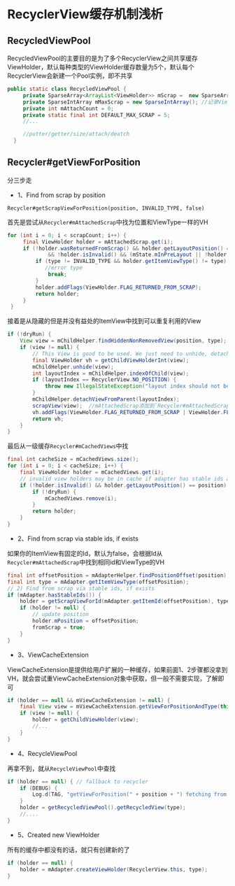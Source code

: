 # RecyclerView缓存机制浅析

## RecycledViewPool

RecycledViewPool的主要目的是为了多个RecyclerView之间共享缓存ViewHolder，默认每种类型的ViewHolder缓存数量为5个，默认每个RecyclerView会新建一个Pool实例，即不共享

```java
public static class RecycledViewPool {
     private SparseArray<ArrayList<ViewHolder>> mScrap =  new SparseArray<ArrayList<ViewHolder>>(); //key为ViewType
     private SparseIntArray mMaxScrap = new SparseIntArray(); //记录ViewType的最大缓存数量，默认5
     private int mAttachCount = 0;
     private static final int DEFAULT_MAX_SCRAP = 5;
     //...

     //putter/getter/size/attach/deatch
  }
```

## Recycler#getViewForPosition

分三步走

- 1、Find from scrap by position

`Recycler#getScrapViewForPosition(position, INVALID_TYPE, false)`

首先是尝试从`Recycler#mAttachedScrap`中找为位置和ViewType一样的VH

```java
for (int i = 0; i < scrapCount; i++) {
     final ViewHolder holder = mAttachedScrap.get(i);
     if (!holder.wasReturnedFromScrap() && holder.getLayoutPosition() == position
             && !holder.isInvalid() && (mState.mInPreLayout || !holder.isRemoved())) {
         if (type != INVALID_TYPE && holder.getItemViewType() != type) {
            //error type
             break;
         }
         holder.addFlags(ViewHolder.FLAG_RETURNED_FROM_SCRAP);
         return holder;
     }
 }
```

接着是从隐藏的但是并没有益处的ItemView中找到可以重复利用的View

```java
if (!dryRun) {
    View view = mChildHelper.findHiddenNonRemovedView(position, type);
    if (view != null) {
        // This View is good to be used. We just need to unhide, detach and move to the  scrap list.
        final ViewHolder vh = getChildViewHolderInt(view);
        mChildHelper.unhide(view);
        int layoutIndex = mChildHelper.indexOfChild(view);
        if (layoutIndex == RecyclerView.NO_POSITION) {
            throw new IllegalStateException("layout index should not be -1 after " + "unhiding a view:" + vh);
        }
        mChildHelper.detachViewFromParent(layoutIndex);
        scrapView(view);  //mAttachedScrap添加到`Recycler#mAttachedScrap`
        vh.addFlags(ViewHolder.FLAG_RETURNED_FROM_SCRAP | ViewHolder.FLAG_BOUNCED_FROM_HIDDEN_LIST);
        return vh;
    }
}
```

最后从一级缓存`Recycler#mCachedViews`中找

```java
final int cacheSize = mCachedViews.size();
for (int i = 0; i < cacheSize; i++) {
    final ViewHolder holder = mCachedViews.get(i);
    // invalid view holders may be in cache if adapter has stable ids as they can be retrieved via getScrapViewForId
    if (!holder.isInvalid() && holder.getLayoutPosition() == position) {
        if (!dryRun) {
            mCachedViews.remove(i);
        }
        return holder;
    }
}
```

- 2、Find from scrap via stable ids, if exists

如果你的ItemView有固定的Id，默认为false，会根据Id从`Recycler#mAttachedScrap`中找到相同id和ViewType的VH

```java
final int offsetPosition = mAdapterHelper.findPositionOffset(position);
final int type = mAdapter.getItemViewType(offsetPosition);
// 2) Find from scrap via stable ids, if exists
if (mAdapter.hasStableIds()) {
    holder = getScrapViewForId(mAdapter.getItemId(offsetPosition), type, dryRun); //匹配ID和ViewType
    if (holder != null) {
        // update position
        holder.mPosition = offsetPosition;
        fromScrap = true;
    }
}
```

- 3、ViewCacheExtension

ViewCacheExtension是提供给用户扩展的一种缓存，如果前面1、2步骤都没拿到VH，就会尝试重ViewCacheExtension对象中获取，但一般不需要实现，了解即可

```java
if (holder == null && mViewCacheExtension != null) {
    final View view = mViewCacheExtension.getViewForPositionAndType(this, position, type);//抽象方法
    if (view != null) {
        holder = getChildViewHolder(view);
        //...
    }
}
```

- 4、RecycleViewPool

再拿不到，就从`RecycleViewPool`中查找

```java
if (holder == null) { // fallback to recycler
    if (DEBUG) {
        Log.d(TAG, "getViewForPosition(" + position + ") fetching from shared "+ "pool");
    }
    holder = getRecycledViewPool().getRecycledView(type);
    //....
}
```

- 5、Created new ViewHolder

所有的缓存中都没有的话，就只有创建新的了

```java
if (holder == null) {
    holder = mAdapter.createViewHolder(RecyclerView.this, type);
}
```
